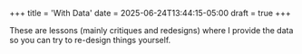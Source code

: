 +++
title = 'With Data'
date = 2025-06-24T13:44:15-05:00
draft = true
+++

These are lessons (mainly critiques and redesigns) where I provide the data so you can try to re-design things yourself.
